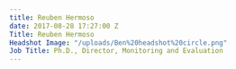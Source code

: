 ```yaml
---
title: Reuben Hermoso
date: 2017-08-28 17:27:00 Z
Title: Reuben Hermoso
Headshot Image: "/uploads/Ben%20headshot%20circle.png"
Job Title: Ph.D., Director, Monitoring and Evaluation
---
```


